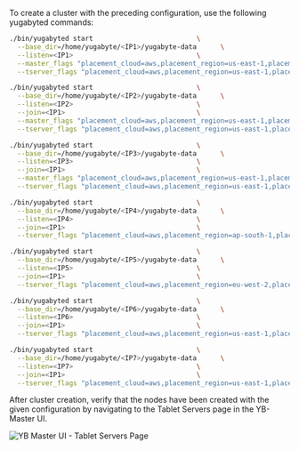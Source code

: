 To create a cluster with the preceding configuration, use the following yugabyted commands:

```sh
./bin/yugabyted start                          \
  --base_dir=/home/yugabyte/<IP1>/yugabyte-data      \
  --listen=<IP1>                               \
  --master_flags "placement_cloud=aws,placement_region=us-east-1,placement_zone=us-east-1a" \
  --tserver_flags "placement_cloud=aws,placement_region=us-east-1,placement_zone=us-east-1a"
```

```sh
./bin/yugabyted start                          \
  --base_dir=/home/yugabyte/<IP2>/yugabyte-data      \
  --listen=<IP2>                               \
  --join=<IP1>                                 \
  --master_flags "placement_cloud=aws,placement_region=us-east-1,placement_zone=us-east-1b" \
  --tserver_flags "placement_cloud=aws,placement_region=us-east-1,placement_zone=us-east-1b"
```

```sh
./bin/yugabyted start                          \
  --base_dir=/home/yugabyte/<IP3>/yugabyte-data      \
  --listen=<IP3>                               \
  --join=<IP1>                                 \
  --master_flags "placement_cloud=aws,placement_region=us-east-1,placement_zone=us-east-1c" \
  --tserver_flags "placement_cloud=aws,placement_region=us-east-1,placement_zone=us-east-1c"
```

```sh
./bin/yugabyted start                          \
  --base_dir=/home/yugabyte/<IP4>/yugabyte-data      \
  --listen=<IP4>                               \
  --join=<IP1>                                 \
  --tserver_flags "placement_cloud=aws,placement_region=ap-south-1,placement_zone=ap-south-1a"
```

```sh
./bin/yugabyted start                          \
  --base_dir=/home/yugabyte/<IP5>/yugabyte-data      \
  --listen=<IP5>                               \
  --join=<IP1>                                 \
  --tserver_flags "placement_cloud=aws,placement_region=eu-west-2,placement_zone=eu-west-2c"
```

```sh
./bin/yugabyted start                          \
  --base_dir=/home/yugabyte/<IP6>/yugabyte-data      \
  --listen=<IP6>                               \
  --join=<IP1>                                 \
  --tserver_flags "placement_cloud=aws,placement_region=us-east-1,placement_zone=us-east-1a"
```

```sh
./bin/yugabyted start                          \
  --base_dir=/home/yugabyte/<IP7>/yugabyte-data      \
  --listen=<IP7>                               \
  --join=<IP1>                                 \
  --tserver_flags "placement_cloud=aws,placement_region=us-east-1,placement_zone=us-east-1a"
```

After cluster creation, verify that the nodes have been created with the given configuration by navigating to the Tablet Servers page in the YB-Master UI.

![YB Master UI - Tablet Servers Page](/images/explore/tablespaces/Geo_distributed_cluster_nodes_Master_UI.png)
